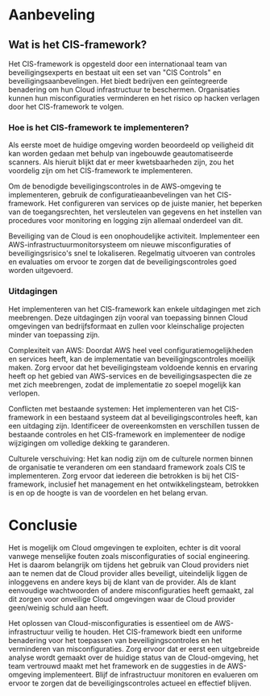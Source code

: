 # Aanbeveling
## Wat is het CIS-framework?
Het CIS-framework is opgesteld door een internationaal team van beveiligingsexperts en bestaat uit een set van "CIS Controls" en beveiligingsaanbevelingen. Het biedt bedrijven een geïntegreerde benadering om hun Cloud infrastructuur te beschermen. Organisaties kunnen hun misconfiguraties verminderen en het risico op hacken verlagen door het CIS-framework te volgen.

### Hoe is het CIS-framework te implementeren?
Als eerste moet de huidige omgeving worden beoordeeld op veiligheid dit kan worden gedaan met behulp van ingebouwde geautomatiseerde scanners. Als hieruit blijkt dat er meer kwetsbaarheden zijn, zou het voordelig zijn om het CIS-framework te implementeren.

Om de benodigde beveiligingscontroles in de AWS-omgeving te implementeren, gebruik de configuratieaanbevelingen van het CIS-framework. Het configureren van services op de juiste manier, het beperken van de toegangsrechten, het versleutelen van gegevens en het instellen van procedures voor monitoring en logging zijn allemaal onderdeel van dit.

Beveiliging van de Cloud is een onophoudelijke activiteit. Implementeer een AWS-infrastructuurmonitorsysteem om nieuwe misconfiguraties of beveiligingsrisico's snel te lokaliseren. Regelmatig uitvoeren van controles en evaluaties om ervoor te zorgen dat de beveiligingscontroles goed worden uitgevoerd.

### Uitdagingen
Het implementeren van het CIS-framework kan enkele uitdagingen met zich meebrengen. Deze uitdagingen zijn vooral van toepassing binnen Cloud omgevingen van bedrijfsformaat en zullen voor kleinschalige projecten minder van toepassing zijn.

Complexiteit van AWS: Doordat AWS heel veel configuratiemogelijkheden en services heeft, kan de implementatie van beveiligingscontroles moeilijk maken. Zorg ervoor dat het beveiligingsteam voldoende kennis en ervaring heeft op het gebied van AWS-services en de beveiligingsaspecten die ze met zich meebrengen, zodat de implementatie zo soepel mogelijk kan verlopen.

Conflicten met bestaande systemen: Het implementeren van het CIS-framework in een bestaand systeem dat al beveiligingscontroles heeft, kan een uitdaging zijn. Identificeer de overeenkomsten en verschillen tussen de bestaande controles en het CIS-framework en implementeer de nodige wijzigingen om volledige dekking te garanderen.

Culturele verschuiving: Het kan nodig zijn om de culturele normen binnen de organisatie te veranderen om een standaard framework zoals CIS te implementeren. Zorg ervoor dat iedereen die betrokken is bij het CIS-framework, inclusief het management en het ontwikkelingsteam, betrokken is en op de hoogte is van de voordelen en het belang ervan.

# Conclusie
Het is mogelijk om Cloud omgevingen te exploiten, echter is dit vooral vanwege menselijke fouten zoals misconfiguraties of social engineering. Het is daarom belangrijk om tijdens het gebruik van Cloud providers niet aan te nemen dat de Cloud provider alles beveiligt, uiteindelijk liggen de inloggevens en andere keys bij de klant van de provider. Als de klant eenvoudige wachtwoorden of andere misconfiguraties heeft gemaakt, zal dit zorgen voor onveilige Cloud omgevingen waar de Cloud provider geen/weinig schuld aan heeft.  

Het oplossen van Cloud-misconfiguraties is essentieel om de AWS-infrastructuur veilig te houden. Het CIS-framework biedt een uniforme benadering voor het toepassen van beveiligingscontroles en het verminderen van misconfiguraties. Zorg ervoor dat er eerst een uitgebreide analyse wordt gemaakt over de huidige status van de Cloud-omgeving, het team vertrouwd maakt met het framework en de suggesties in de AWS-omgeving implementeert. Blijf de infrastructuur monitoren en evalueren om ervoor te zorgen dat de beveiligingscontroles actueel en effectief blijven.


